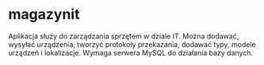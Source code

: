 # magazynit
Aplikacja służy do zarządzania sprzętem w dziale IT. Można dodawać, wysyłać urządzenia, tworzyć protokoły przekazania, dodawać typy, modele urządzeń i lokalizacje.
Wymaga serwera MySQL do działania bazy danych.
